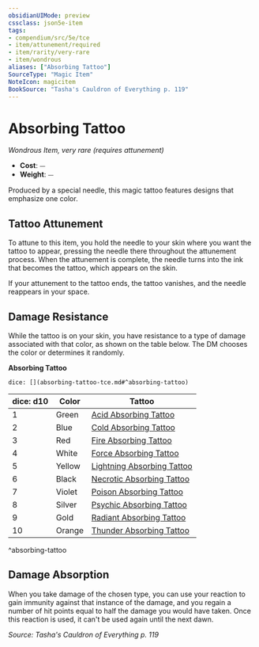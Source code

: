 ```yaml
---
obsidianUIMode: preview
cssclass: json5e-item
tags:
- compendium/src/5e/tce
- item/attunement/required
- item/rarity/very-rare
- item/wondrous
aliases: ["Absorbing Tattoo"]
SourceType: "Magic Item"
NoteIcon: magicitem
BookSource: "Tasha's Cauldron of Everything p. 119"
---
```

# Absorbing Tattoo
*Wondrous Item, very rare (requires attunement)*  

- **Cost**: ⏤
- **Weight**: ⏤

Produced by a special needle, this magic tattoo features designs that emphasize one color.

## Tattoo Attunement

To attune to this item, you hold the needle to your skin where you want the tattoo to appear, pressing the needle there throughout the attunement process. When the attunement is complete, the needle turns into the ink that becomes the tattoo, which appears on the skin.

If your attunement to the tattoo ends, the tattoo vanishes, and the needle reappears in your space.

## Damage Resistance

While the tattoo is on your skin, you have resistance to a type of damage associated with that color, as shown on the table below. The DM chooses the color or determines it randomly.

**Absorbing Tattoo**

`dice: [](absorbing-tattoo-tce.md#^absorbing-tattoo)`

| dice: d10 | Color | Tattoo |
|-----------|-------|--------|
| 1 | Green | [Acid Absorbing Tattoo](/2-Mechanics/CLI/items/acid-absorbing-tattoo-tce.md) |
| 2 | Blue | [Cold Absorbing Tattoo](/2-Mechanics/CLI/items/cold-absorbing-tattoo-tce.md) |
| 3 | Red | [Fire Absorbing Tattoo](/2-Mechanics/CLI/items/fire-absorbing-tattoo-tce.md) |
| 4 | White | [Force Absorbing Tattoo](/2-Mechanics/CLI/items/force-absorbing-tattoo-tce.md) |
| 5 | Yellow | [Lightning Absorbing Tattoo](/2-Mechanics/CLI/items/lightning-absorbing-tattoo-tce.md) |
| 6 | Black | [Necrotic Absorbing Tattoo](/2-Mechanics/CLI/items/necrotic-absorbing-tattoo-tce.md) |
| 7 | Violet | [Poison Absorbing Tattoo](/2-Mechanics/CLI/items/poison-absorbing-tattoo-tce.md) |
| 8 | Silver | [Psychic Absorbing Tattoo](/2-Mechanics/CLI/items/psychic-absorbing-tattoo-tce.md) |
| 9 | Gold | [Radiant Absorbing Tattoo](/2-Mechanics/CLI/items/radiant-absorbing-tattoo-tce.md) |
| 10 | Orange | [Thunder Absorbing Tattoo](/2-Mechanics/CLI/items/thunder-absorbing-tattoo-tce.md) |
^absorbing-tattoo

## Damage Absorption

When you take damage of the chosen type, you can use your reaction to gain immunity against that instance of the damage, and you regain a number of hit points equal to half the damage you would have taken. Once this reaction is used, it can't be used again until the next dawn.

*Source: Tasha's Cauldron of Everything p. 119*
